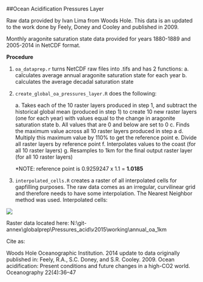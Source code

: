 ##Ocean Acidification Pressures Layer

Raw data provided  by Ivan Lima from Woods Hole. This data is an updated to the work done by Feely, Doney and Cooley and published in 2009.  

Monthly aragonite saturation state data provided for years 1880-1889 and 2005-2014 in NetCDF format.

**Procedure**

1. `oa_dataprep.r` turns NetCDF raw files into .tifs and has 2 functions:
    a. calculates average annual aragonite saturation state for each year
    b. calculates the average decadal saturation state  
    
2. `create_global_oa_pressures_layer.R` does the following:

    a. Takes each of the 10 raster layers produced in step 1, and subtract the historical global mean (produced in step 1) to create 10 new raster layers (one for each year) with values equal to the change in aragonite saturation state
     b. All values that are 0 and below are set to 0
     c. Finds the maximum value across all 10 raster layers produced in step a
     d. Multiply this maximum value by 110% to get the reference point
     e. Divide all raster layers by reference point
     f. Interpolates values to the coast (for all 10 raster layers)
     g. Resamples to 1km for the final output raster layer (for all 10 raster layers)  
     

    *NOTE: reference point is 0.9259247 x 1.1 = **1.0185**
    
3. `interpolated_cells.R` creates a raster of all interpolated cells for gapfilling purposes. The raw data comes as an irregular, curvilinear grid and therefore needs to have some interpolation. The Nearest Neighbor method was used. Interpolated cells:

![](https://github.com/OHI-Science/ohiprep/blob/master/globalprep/Pressures_acid/v2015/images/interpolated_cells.png)




  
Raster data located here: N:\git-annex\globalprep\Pressures_acid\v2015\working\annual_oa_1km  
 
 

Cite as:

Woods Hole Oceanographic Institution. 2014 update to data originally published in: Feely, R.A., S.C. Doney, and
S.R. Cooley. 2009. Ocean acidification: Present conditions and future changes in a high-CO2 world.
Oceanography 22(4):36–47
